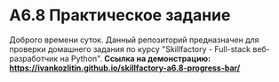 # А6.8 Практическое задание
Доброго времени суток. Данный репозиторий предназначен для проверки домашнего задания по курсу "Skillfactory - Full-stack веб-разработчик на Python".
**Ссылка на демонстрацию: https://ivankozlitin.github.io/skillfactory-a6.8-progress-bar/**
